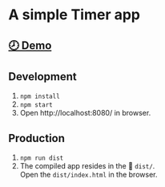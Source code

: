 # A simple Timer app



## [🕗 Demo](https://melnyk.site/file/37/timer)



## Development

1. `npm install`
2. `npm start`
1. Open http://localhost:8080/ in browser.



## Production

1. `npm run dist`
1. The compiled app resides in the 📂 `dist/`.  
   Open the `dist/index.html` in the browser.
